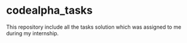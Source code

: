 # codealpha_tasks
This repository include all the tasks solution which was assigned to me during my internship.
